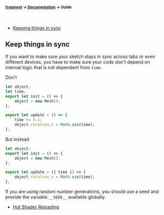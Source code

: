 #### <sup>[fragment](../README.md) → [Documentation](./README.md) → Guide</sup>
<br>

- [Keeping things in sync](#keeping-things-in-sync)

## Keep things in sync
If you want to make sure your sketch stays in sync across tabs or even different devices, you have to make sure your code don't depend on internal logic that is not dependent from `time`.

Don't
```js
let object;
let time;
export let init = () => {
	object = new Mesh();
};

export let update = () => {
	time += 0.1;
	object.rotation.x = Math.sin(time);
};
```
But instead
```js
let object;
export let init = () => {
	object = new Mesh();
};

export let update = ({ time }) => {
	object.rotation.x = Math.sin(time);
};
```

If you are using random number generations, you should use a seed and provide the variable `__SEED__` available globally.

- [Hot Shader Reloading](#hot-shader-reloading)
